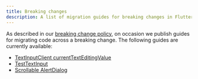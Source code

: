 ```yaml
---
title: Breaking changes
description: A list of migration guides for breaking changes in Flutter.
---
```


As described in our [breaking change policy][],
on occasion we publish guides for migrating code
across a breaking change. The following guides are
currently available:

* [TextInputClient currentTextEditingValue]
* [TestTextInput]
* [Scrollable AlertDialog]

[breaking change policy]: /docs/resources/compatibility
[Scrollable AlertDialog]: /docs/release/breaking-changes/scrollable_alert_dialog
[TestTextInput]: /docs/release/breaking-changes/test-text-input
[TextInputClient currentTextEditingValue]: /docs/release/breaking-changes/text-input-client-current-value
